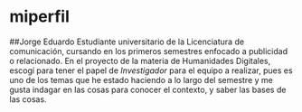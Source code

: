 # miperfil
##Jorge Eduardo
Estudiante universitario de la Licenciatura de comunicación, cursando en los primeros semestres enfocado a publicidad o relacionado.
En el proyecto de la materia de Humanidades Digitales, escogí para tener el papel de *Investigador* para el equipo a realizar, pues es uno de los temas que he estado haciendo a lo largo del semestre y me gusta indagar en las cosas para conocer el contexto, y saber las bases de las cosas.
